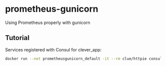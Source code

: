 # prometheus-gunicorn
Using Prometheus properly with gunicorn

## Tutorial
Services registered with Consul for clever_app:
```sh
docker run --net prometheusgunicorn_default -it --rm clue/httpie consul:8500/v1/catalog/service/prom-gunicorn-clever
```
